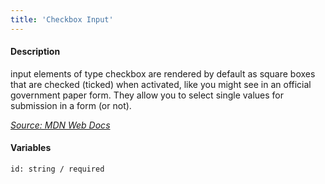 ```yaml
---
title: 'Checkbox Input'
---
```

#### Description
input elements of type checkbox are rendered by default as square boxes that are checked (ticked) when activated, like you might see in an official government paper form. They allow you to select single values for submission in a form (or not).

*[Source: MDN Web Docs](https://developer.mozilla.org/en-US/docs/Web/HTML/Element/input/checkbox)*

#### Variables
~~~
id: string / required
~~~

